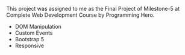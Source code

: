 This project was assigned to me as the Final Project of Milestone-5 at Complete Web Development Course by Programming Hero.

- DOM Manipulation
- Custom Events
- Bootstrap 5
- Responsive
